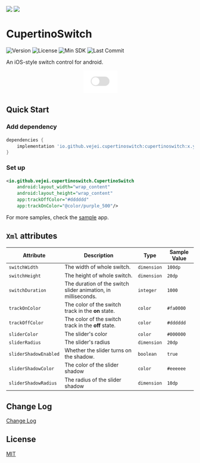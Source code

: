 ![](https://img.shields.io/badge/English-inactive?style=for-the-badge&logo=google-translate)
[![](https://img.shields.io/badge/%E4%B8%AD%E6%96%87-informational?style=for-the-badge&logo=google-translate)](./README.zh.md)

# CupertinoSwitch
![Version](https://img.shields.io/badge/version-1.0.0--alpha-blue)
![License](https://img.shields.io/github/license/vejei/CupertinoSwitch)
![Min SDK](https://img.shields.io/badge/minSdkVersion-21-informational)
![Last Commit](https://img.shields.io/github/last-commit/vejei/CupertinoSwitch)

An iOS-style switch control for android.

<p align="center">
    <img src="cupertino_switch.gif">
</p>

## Quick Start
### Add dependency
```groovy
dependencies {
    implementation 'io.github.vejei.cupertinoswitch:cupertinoswitch:x.y.z'
}
```

### Set up
```xml
<io.github.vejei.cupertinoswitch.CupertinoSwitch
    android:layout_width="wrap_content"
    android:layout_height="wrap_content"
    app:trackOffColor="#dddddd"
    app:trackOnColor="@color/purple_500"/>
```
For more samples, check the [sample](./sample) app.

## `Xml` attributes
|Attribute|Description|Type|Sample Value|
|---|---|---|---|
|`switchWidth`|The width of whole switch.|`dimension`|`100dp`|
|`switchHeight`|The height of whole switch.|`dimension`|`20dp`|
|`switchDuration`|The duration of the switch slider animation, in milliseconds.|`integer`|`1000`|
|`trackOnColor`|The color of the switch track in the **on** state.|`color`|`#fa0000`|
|`trackOffColor`|The color of the switch track in the **off** state.|`color`|`#dddddd`|
|`sliderColor`|The slider's color|`color`|`#000000`|
|`sliderRadius`|The slider's radius|`dimension`|`20dp`|
|`sliderShadowEnabled`|Whether the slider turns on the shadow.|`boolean`|`true`|
|`sliderShadowColor`|The color of the slider shadow|`color`|`#eeeeee`|
|`sliderShadowRadius`|The radius of the slider shadow|`dimension`|`10dp`|

## Change Log
[Change Log](./CHANGELOG.md)

## License
[MIT](./LICENSE)
